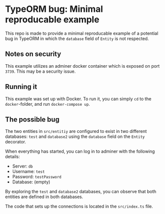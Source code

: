 # TypeORM bug: Minimal reproducable example

This repo is made to provide a minimal reproducable example of a potential bug in TypeORM in which the `database` field of `Entity` is not respected.

## Notes on security

This example utilizes an adminer docker container which is exposed on port `3739`. This may be a security issue.

## Running it

This example was set up with Docker. To run it, you can simply `cd` to the `docker`-folder, and run `docker-compose up`.

## The possible bug

The two entities in `src/entitiy` are configured to exist in two different databases: `test` and `database2` using the `database` field on the `Entity` decorator.

When everything has started, you can log in to adminer with the following details:

 * Server: `db`
 * Username: `test`
 * Password: `testPassword`
 * Database: (empty)

By exploring the `test` and `database2` databases, you can observe that both entities are defined in both databases.

The code that sets up the connections is located in the `src/index.ts` file.